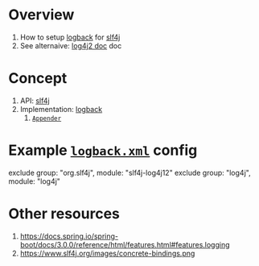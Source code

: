 # Overview
1. How to setup [logback](https://logback.qos.ch/) for [slf4j](TODO)
1. See alternaive: [log4j2 doc](log4j2.md) doc


# Concept
1. API: [slf4j](https://www.slf4j.org/apidocs/org/slf4j/Logger.html)
1. Implementation: [logback](https://logback.qos.ch/) 
    1. [`Appender`](https://logback.qos.ch/apidocs/ch/qos/logback/core/AppenderBase.html) 


# Example [`logback.xml`](TODO) config


exclude group: "org.slf4j", module: "slf4j-log4j12"
exclude group: "log4j", module: "log4j"

# Other resources
1. https://docs.spring.io/spring-boot/docs/3.0.0/reference/html/features.html#features.logging
1. https://www.slf4j.org/images/concrete-bindings.png
